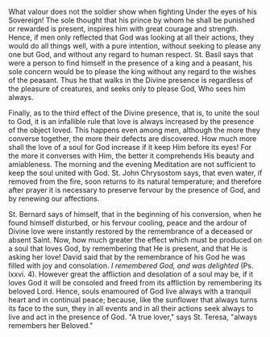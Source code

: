 
What valour does not the soldier show when fighting Under the eyes of his Sovereign! The sole thought that his prince by whom he shall be punished or rewarded is present, inspires him with great courage and strength. Hence, if men only reflected that God was looking at all their actions, they would do all things well, with a pure intention, without seeking to please any one but God, and without any regard to human respect. St. Basil says that were a person to find himself in the presence of a king and a peasant, his sole concern would be to please the king without any regard to the wishes of the peasant. Thus he that walks in the Divine presence is regardless of the pleasure of creatures, and seeks only to please God, Who sees him always.

Finally, as to the third effect of the Divine presence, that is, to unite the soul to God, it is an infallible rule that love is always increased by the presence of the object loved. This happens even among men, although the more they converse together, the more their defects are discovered. How much more shall the love of a soul for God increase if it keep Him before its eyes! For the more it converses with Him, the better it comprehends His beauty and amiableness. The morning and the evening Meditation are not sufficient to keep the soul united with God. St. John Chrysostom says, that even water, if removed from the fire, soon returns to its natural temperature; and therefore after prayer it is necessary to preserve fervour by the presence of God, and by renewing our affections.

St. Bernard says of himself, that in the beginning of his conversion, when he found himself disturbed, or his fervour cooling, peace and the ardour of Divine love were instantly restored by the remembrance of a deceased or absent Saint. Now, how much greater the effect which must be produced on a soul that loves God, by remembering that He is present, and that He is asking her love! David said that by the remembrance of his God he was filled with joy and consolation. *I remembered God, and was delighted* (Ps. lxxvi. 4). However great the affliction and desolation of a soul may be, if it loves God it will be consoled and freed from its affliction by remembering its beloved Lord. Hence, souls enamoured of God live always with a tranquil heart and in continual peace; because, like the sunflower that always turns its face to the sun, they in all events and in all their actions seek always to live and act in the presence of God. \"A true lover,\" says St. Teresa, \"always remembers her Beloved.\"

